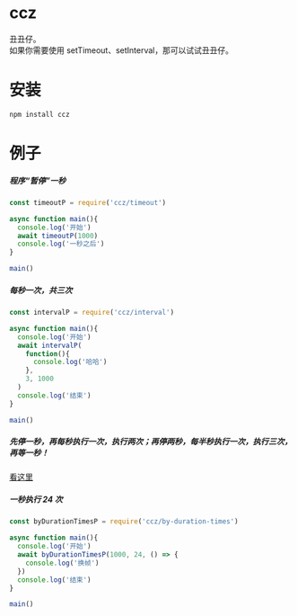 # ccz
丑丑仔。  
如果你需要使用 setTimeout、setInterval，那可以试试丑丑仔。

# 安装
```bash
npm install ccz
```

# 例子
##### 程序“暂停”一秒
``` js
const timeoutP = require('ccz/timeout')

async function main(){
  console.log('开始')
  await timeoutP(1000)
  console.log('一秒之后')
}

main()
```

##### 每秒一次，共三次
``` js
const intervalP = require('ccz/interval')

async function main(){
  console.log('开始')
  await intervalP(
    function(){
      console.log('哈哈')
    },
    3, 1000
  )
  console.log('结束')
}

main()
```

##### 先停一秒，再每秒执行一次，执行两次；再停两秒，每半秒执行一次，执行三次，再等一秒！
[看这里](https://github.com/daGaiGuanYu/ccz/blob/master/example/index.js)

##### 一秒执行 24 次
``` js
const byDurationTimesP = require('ccz/by-duration-times')

async function main(){
  console.log('开始')
  await byDurationTimesP(1000, 24, () => {
    console.log('换帧')
  })
  console.log('结束')
}

main()
```